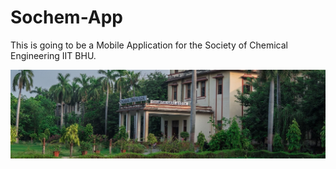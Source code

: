 # Sochem-App
This is going to be a Mobile Application for the Society of Chemical Engineering IIT BHU.

![Chemical Eng. Department IIT BHU](/assets/chemical_iit_bhu.jpg)
